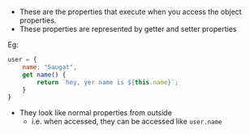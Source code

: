 - These are the properties that execute when you access the object properties.
- These properties are represented by getter and setter properties

Eg: 
```js
user = {
    name: "Saugat",
    get name() {
        return `hey, yer name is ${this.name}`;
    }
}
```

- They look like normal properties from outside
    - i.e. when accessed, they can be accessed like `user.name` 